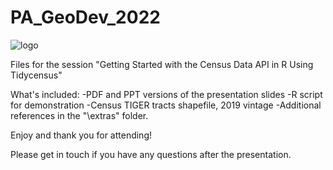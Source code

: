 # PA_GeoDev_2022
![logo](https://user-images.githubusercontent.com/29609442/157460971-e9ce595a-0af9-49f9-8667-d0ec3cc6ebcd.PNG)

Files for the session "Getting Started with the Census Data API in R Using Tidycensus"

What's included:
-PDF and PPT versions of the presentation slides
-R script for demonstration
-Census TIGER tracts shapefile, 2019 vintage
-Additional references in the "\extras" folder.

Enjoy and thank you for attending!

Please get in touch if you have any questions after the presentation.
